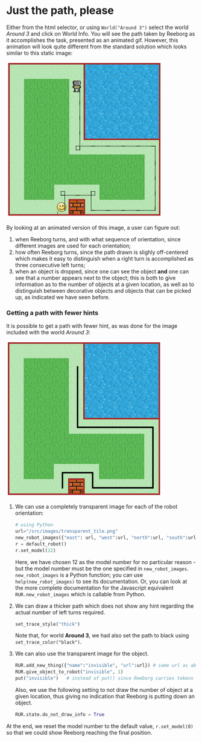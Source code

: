 # Just the path, please

Either from the html selector, or using `World("Around 3")` select the world _Around 3_ and click on World Info. You will see the path taken by Reeborg as it accomplishes the task, presented as an animated gif. However, this animation will look quite different from the standard solution which looks similar to this static image:

![](/assets/around3.png)

By looking at an animated version of this image, a user can figure out:

1. when Reeborg turns, and with what sequence of orientation, since different images are used for each orientation;
2. how often Reeborg turns, since the path drawn is slighly off-centered which makes it easy to distinguish when a right turn is accomplished as three consecutive left turns;
3. when an object is dropped, since one can see the object **and** one can see that a number appears next to the object; this is both to give information as to the number of objects at a given location, as well as to distinguish between decorative objects and objects that can be picked up, as indicated we have seen before.

### Getting a path with fewer hints

It is possible to get a path with fewer hint, as was done for the image included with the world _Around 3_:

![](/assets/around3_path.png)

1. We can use a completely transparent image for each of the robot orientation:

   ```python
   # using Python
   url="/src/images/transparent_tile.png"
   new_robot_images({"east": url, "west":url, "north":url, "south":url, "model":12})
   r = default_robot()
   r.set_model(12)
   ```

   Here, we have chosen 12 as the model number for no particular reason - but the model number must be the one specified in `new_robot_images`. `new_robot_images` is a Python function; you can use `help(new_robot_images)` to see its documentation.  Or, you can look at the more complete documentation for the Javascript equivalent `RUR.new_robot_images` which is callable from Python.

2. We can draw a thicker path which does not show any hint regarding the actual number of left turns required.

   ```python
   set_trace_style("thick")
   ```

   Note that, for world **Around 3**, we had also set the path to black using `set_trace_color("black")`.

3. We can also use the transparent image for the object.

   ```python
   RUR.add_new_thing({"name":"invisible", "url":url}) # same url as above
   RUR.give_object_to_robot("invisible", 1)
   put("invisible")   # instead of put() since Reeborg carries tokens as well
   ```

   Also, we use the following setting to not draw the number of object at a given location, thus giving no indication that Reeborg is putting down an object.

   ```python
   RUR.state.do_not_draw_info = True
   ```

At the end, we reset the model number to the default value, `r.set_model(0)` so that we could show Reeborg reaching the final position.

